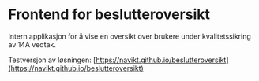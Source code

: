 # Frontend for beslutteroversikt

Intern applikasjon for å vise en oversikt over brukere under kvalitetssikring av 14A vedtak.

Testversjon av løsningen: [https://navikt.github.io/beslutteroversikt](https://navikt.github.io/beslutteroversikt)

